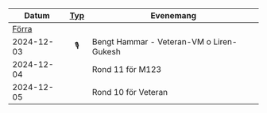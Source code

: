 |Datum|[Typ](../Typ)|Evenemang|
|-|:-:|-|
|[Förra](../2024-11)|||
|2024-12-03|🎙️|Bengt Hammar - Veteran-VM o Liren-Gukesh|
|2024-12-04||Rond 11 för M123|
|2024-12-05||Rond 10 för Veteran|
